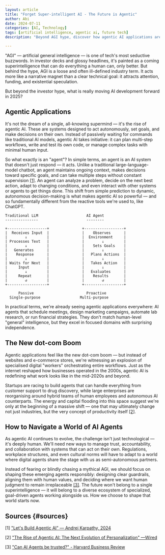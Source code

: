```yaml
---
layout: article
title: "Forget Super-intelligent AI - The Future is Agentic"
author: Abi 
date: 2024-07-11
categories: [AI, Technology]
tags: [artificial intelligence, agentic ai, future tech]
description: "Beyond AGI hype, discover how agentic AI applications are reshaping the future of work and technology in 2025."

---
```


"AGI" — artificial general intelligence — is one of tech's most seductive buzzwords. In investor decks and glossy headlines, it's painted as a coming superintelligence that can do everything a human can, only better. But behind the hype, AGI is a loose and often ill-defined industry term. It acts more like a narrative magnet than a clear technical goal: it attracts attention, funding, and existential speculation.

But beyond the investor hype, what is really moving AI development forward in 2025?

## Agentic Applications

It's not the dream of a single, all-knowing supermind — it's the rise of agentic AI. These are systems designed to act autonomously, set goals, and make decisions on their own. Instead of passively waiting for commands like traditional AI models, agentic AI takes initiative: it can plan multi-step workflows, write and test its own code, or manage complex tasks with minimal human input.

So what exactly is an "agent"? In simple terms, an agent is an AI system that doesn't just respond — it acts. Unlike a traditional large-language-model chatbot, an agent maintains ongoing context, makes decisions toward specific goals, and can take multiple steps without constant supervision [[1]](#sources). An agent can analyze a problem, decide on the next best action, adapt to changing conditions, and even interact with other systems or agents to get things done. This shift from simple prediction to dynamic, autonomous decision-making is what makes agentic AI so powerful — and so fundamentally different from the reactive tools we're used to, like ChatGPT.

```
Traditional LLM                      AI Agent
---------------                      --------

+------------------+               +------------------+
|  Receives Input  |               |    Observes      |
|        ↓         |               |  Environment     |
| Processes Text   |               |        ↓         |
|        ↓         |               |    Sets Goals    |
|   Generates      |               |        ↓         |
|    Response      |               |   Plans Actions  |
|        ↓         |               |        ↓         |
| Waits for Next   |               |   Takes Action   |
|     Input        |               |        ↓         |
|        ↓         |               |   Evaluates      |
|     Repeat       |               |    Results       |
|        ↺         |               |        ↺         |
+------------------+               +------------------+

      Passive                        Proactive
  Single-purpose                  Multi-purpose

```

In practical terms, we're already seeing agentic applications everywhere: AI agents that schedule meetings, design marketing campaigns, automate lab research, or run financial strategies. They don't match human-level "general" intelligence, but they excel in focused domains with surprising independence.

## The New dot-com Boom

Agentic applications feel like the new dot-com boom — but instead of websites and e-commerce stores, we're witnessing an explosion of specialised digital "workers" orchestrating entire workflows. Just as the internet reshaped how businesses operated in the 2000s, agentic AI is redefining what work looks like in the mid-2020s and beyond.

Startups are racing to build agents that can handle everything from customer support to drug discovery, while large enterprises are reorganising around hybrid teams of human employees and autonomous AI counterparts. The energy and capital flooding into this space suggest we're only at the beginning of a massive shift — one that may ultimately change not just industries, but the very concept of productivity itself [[2]](#sources).

## How to Navigate a World of AI Agents

As agentic AI continues to evolve, the challenge isn't just technological — it's deeply human. We'll need new ways to manage trust, accountability, and collaboration with systems that can act on their own. Regulations, workplace structures, and even cultural norms will have to adapt to a world where digital agents share the stage with us as semi-autonomous partners.

Instead of fearing or blindly chasing a mythical AGI, we should focus on shaping these emerging agents responsibly: designing clear guardrails, aligning them with human values, and deciding where we want human judgment to remain irreplaceable [[3]](#sources). The future won't belong to a single superintelligence — it will belong to a diverse ecosystem of specialized, goal-driven agents working alongside us. How we choose to shape that world starts now.

## Sources {#sources}

[1] ["Let's Build Agentic AI" — Andrej Karpathy, 2024](https://www.toolify.ai/gpts/insights-on-agents-by-andrej-karpathy-138835?utm_source=chatgpt.com)

[2] ["The Rise of Agentic AI: The Next Evolution of Personalization" —Wired](https://www.wired.com/sponsored/story/the-rise-of-agentic-ai-the-next-evolution-of-personalization/?utm_source=chatgpt.com)

[3] ["Can AI Agents be trusted?" - Harvard Business Review](https://hbr.org/2025/05/can-ai-agents-be-trusted?utm_source=chatgpt.com) 